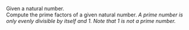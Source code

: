 ﻿Given a natural number.  
Compute the prime factors of a given natural number. 
_A prime number is only evenly divisible by itself and 1. Note that 1 is not a prime number._